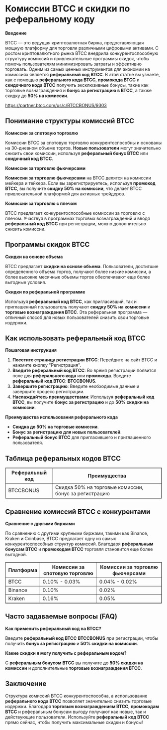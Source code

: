 <h1>Комиссии BTCC и скидки по реферальному коду</h1>

<p><strong>Введение</strong></p>
<p>BTCC — это ведущая криптовалютная биржа, предоставляющая мощную платформу для торговли различными цифровыми активами. С ростом криптовалютного рынка BTCC внедрила конкурентоспособную структуру комиссий и привлекательные программы скидок, чтобы помочь пользователям минимизировать затраты и эффективно торговать. Одним из самых ценных инструментов для экономии на комиссиях является <strong>реферальный код BTCC</strong>. В этой статье вы узнаете, как с помощью <strong>реферального кода BTCC</strong>, <strong>промокода BTCC</strong> и <strong>скидочного кода BTCC</strong> получить эксклюзивные бонусы, такие как торговые вознаграждения и <strong>бонус за регистрацию в BTCC</strong>, а также скидку до <strong>50% на комиссии</strong>.</p>
<a href="https://partner.btcc.com/us/c/BTCCBONUS/9303" target="_blank">https://partner.btcc.com/us/c/BTCCBONUS/9303</a>

<h2>Понимание структуры комиссий BTCC</h2>
<p><strong>Комиссии за спотовую торговлю</strong></p>
<p>Комиссии BTCC за спотовую торговлю конкурентоспособны и основаны на 30-дневном объеме торгов. <strong>Новые пользователи</strong> могут значительно снизить свои комиссии, используя <strong>реферальный бонус BTCC</strong> или <strong>скидочный код BTCC</strong>.</p>

<p><strong>Комиссии за торговлю фьючерсами</strong></p>
<p><strong>Комиссии за торговлю фьючерсами</strong> на BTCC делятся на комиссии мейкера и тейкера. Если вы зарегистрируетесь, используя <strong>промокод BTCC</strong>, вы получите <strong>скидку 50% на комиссии</strong>, что делает BTCC привлекательной платформой для активных трейдеров.</p>

<p><strong>Комиссии за торговлю с плечом</strong></p>
<p>BTCC предлагает конкурентоспособные комиссии за торговлю с плечом. Участвуя в программах торговых вознаграждений и вводя <strong>реферальный код BTCC</strong> при регистрации, можно дополнительно снизить комиссии.</p>

<h2>Программы скидок BTCC</h2>

<p><strong>Скидки на основе объема</strong></p>
<p>BTCC предлагает <strong>скидки на основе объема</strong>. Пользователи, достигшие определенного объема торгов, получают более низкие комиссии, а более высокие месячные объемы торгов обеспечивают еще более выгодные условия.</p>

<p><strong>Скидки по реферальной программе</strong></p>
<p>Используя <strong>реферальный код BTCC</strong>, как пригласивший, так и приглашенный пользователь получают <strong>скидку 50% на комиссии</strong> и <strong>торговые вознаграждения BTCC</strong>. Эта реферальная программа — отличный способ для новых пользователей снизить свои торговые издержки.</p>

<h2>Как использовать реферальный код BTCC</h2>

<p><strong>Пошаговая инструкция</strong></p>
<ol>
    <li><strong>Посетите страницу регистрации BTCC</strong>: Перейдите на сайт BTCC и нажмите кнопку "Регистрация".</li>
    <li><strong>Введите реферальный код BTCC</strong>: Во время регистрации появится поле для <strong>реферального кода</strong> или <strong>промокода</strong>. Введите <strong>реферальный код BTCC</strong>: <strong>BTCCBONUS</strong>.</li>
    <li><strong>Завершите регистрацию</strong>: Введите необходимые данные и завершите процесс регистрации.</li>
    <li><strong>Наслаждайтесь преимуществами</strong>: Используя <strong>реферальный код BTCC</strong>, вы получите <strong>бонус за регистрацию</strong> и до <strong>50% скидки на комиссии</strong>.</li>
</ol>

<p><strong>Преимущества использования реферального кода</strong></p>
<ul>
    <li><strong>Скидка до 50% на торговые комиссии</strong>.</li>
    <li><strong>Бонус за регистрацию для новых пользователей</strong>.</li>
    <li><strong>Реферальный бонус BTCC</strong> для пригласившего и приглашенного пользователя.</li>
</ul>

<h2>Таблица реферальных кодов BTCC</h2>
<table border="1">
    <tr>
        <th>Реферальный код</th>
        <th>Преимущества</th>
    </tr>
    <tr>
        <td>BTCCBONUS</td>
        <td>Скидка 50% на торговые комиссии, бонус за регистрацию</td>
    </tr>
</table>

<h2>Сравнение комиссий BTCC с конкурентами</h2>

<p><strong>Сравнение с другими биржами</strong></p>
<p>По сравнению с другими крупными биржами, такими как Binance, Kraken и Coinbase, BTCC предлагает одну из самых конкурентоспособных структур комиссий. Благодаря <strong>реферальным бонусам BTCC</strong> и <strong>промокодам BTCC</strong> торговля становится еще более выгодной.</p>

<table border="1">
    <tr>
        <th>Платформа</th>
        <th>Комиссии за спотовую торговлю</th>
        <th>Комиссии за торговлю фьючерсами</th>
    </tr>
    <tr>
        <td>BTCC</td>
        <td>0.10% - 0.03%</td>
        <td>0.04% - 0.02%</td>
    </tr>
    <tr>
        <td>Binance</td>
        <td>0.10%</td>
        <td>0.02%</td>
    </tr>
    <tr>
        <td>Kraken</td>
        <td>0.16%</td>
        <td>0.05%</td>
    </tr>
</table>

<h2>Часто задаваемые вопросы (FAQ)</h2>

<p><strong>Как применить реферальный код на BTCC?</strong></p>
<p>Введите <strong>реферальный код BTCC</strong> <strong>BTCCBONUS</strong> при регистрации, чтобы получить <strong>бонус за регистрацию</strong> и <strong>50% скидки на комиссии</strong>.</p>

<p><strong>Какие скидки я могу получить с реферальным кодом?</strong></p>
<p>С <strong>реферальным бонусом BTCC</strong> вы получите до <strong>50% скидки на комиссии</strong> и дополнительные <strong>торговые вознаграждения BTCC</strong>.</p>

<h2>Заключение</h2>
<p>Структура комиссий BTCC конкурентоспособна, а использование <strong>реферального кода BTCC</strong> позволяет значительно снизить торговые издержки. Благодаря <strong>торговым вознаграждениям BTCC</strong>, <strong>промокодам BTCC</strong> и реферальным бонусам выгоду получают как новые, так и действующие пользователи. Используйте <strong>реферальный код BTCC</strong> прямо сейчас, чтобы получить максимальные скидки и бонусы!</p>

